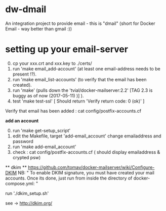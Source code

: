 # dw-dmail
An integration project to provide email - this is "dmail" (short for Docker Email - way better than gmail :))

# setting up your  email-server

0. cp your xxx.crt and xxx.key to ./certs/
1. run 'make email_add-account' (at least one email-address needs to be present !?).
2. run 'make email_list-accounts' (to verify that the email has been created).
2. run 'make' (pulls down the 'tvial/docker-mailserver:2.2' [TAG 2.3 is buggy as of now (2017-05-11) )] ).
3. test 'make test-ssl' [ Should return 'Verify return code: 0 (ok)' ] 

Verify that email has been added : cat config/postfix-accounts.cf 





**add an account**

0. run 'make get-setup_script'
1. edit the Makefile, target 'add-email_account' change emailaddress and password
2. run 'make add-email_account'
3. check : cat config/postfix-accounts.cf ( should display emailaddress & crypted psw)


** dkim **
https://github.com/tomav/docker-mailserver/wiki/Configure-DKIM
NB: " To enable DKIM signature, you must have created your mail accounts. Once its done, just run from inside the directory of docker-compose.yml: "

run './dkim_setup.sh' <p>
see -> http://dkim.org/ 


